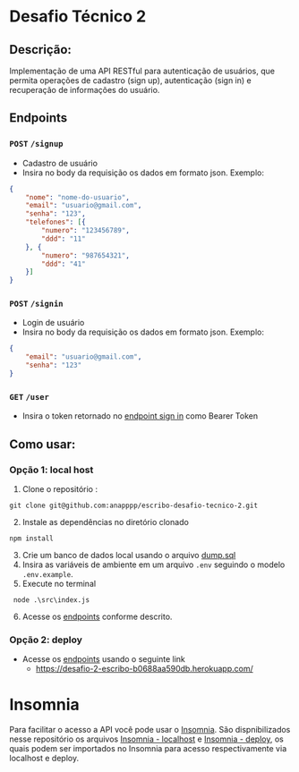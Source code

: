 # Desafio Técnico 2

## Descrição:

Implementação de uma API RESTful para autenticação de usuários, que permita operações de cadastro (sign up),
autenticação (sign in) e recuperação de informações do usuário.

## Endpoints

### `POST` `/signup `

- Cadastro de usuário
- Insira no body da requisição os dados em formato json. Exemplo:

```json
{
	"nome": "nome-do-usuario",
	"email": "usuario@gmail.com",
	"senha": "123",
	"telefones": [{
		"numero": "123456789",
		"ddd": "11"
	}, {
		"numero": "987654321",
		"ddd": "41"
	}]
}
```

### `POST` `/signin `

- Login de usuário
- Insira no body da requisição os dados em formato json. Exemplo:

```json
{
	"email": "usuario@gmail.com",
	"senha": "123"
}
```

### `GET` `/user `

- Insira o token retornado no [endpoint sign in](#post-signin) como Bearer Token

## Como usar:

### Opção 1: local host

1. Clone o repositório :
```command
git clone git@github.com:anapppp/escribo-desafio-tecnico-2.git
```
2. Instale as dependências no diretório clonado
```command
npm install
```
3. Crie um banco de dados local usando o arquivo [dump.sql](./dump.sql)
4. Insira as variáveis de ambiente em um arquivo `.env` seguindo o modelo `.env.example`.
5. Execute no terminal 
```command
 node .\src\index.js
```
6. Acesse os [endpoints](#endpoints) conforme descrito.

### Opção 2: deploy

- Acesse os [endpoints](#endpoints) usando o seguinte link 
  - https://desafio-2-escribo-b0688aa590db.herokuapp.com/

# Insomnia

Para facilitar o acesso a API você pode usar o [Insomnia](https://insomnia.rest/). São dispnibilizados nesse repositório os arquivos [Insomnia - localhost](./Insomnia%20-%20localhost) e [Insomnia - deploy](./Insomnia%20-%20deploy), os quais podem ser importados no Insomnia para acesso respectivamente via localhost e deploy.